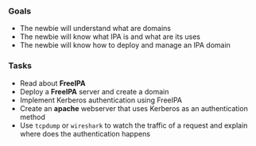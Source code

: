 
### Goals
- The newbie will understand what are domains
- The newbie will know what IPA is and what are its uses
- The newbie will know how to deploy and manage an IPA domain

### Tasks
- Read about **FreeIPA**
- Deploy a **FreeIPA** server and create a domain
- Implement Kerberos authentication using FreeIPA
- Create an **apache** webserver that uses Kerberos as an authentication method
- Use `tcpdump` or `wireshark` to watch the traffic of a request and explain where does the authentication happens